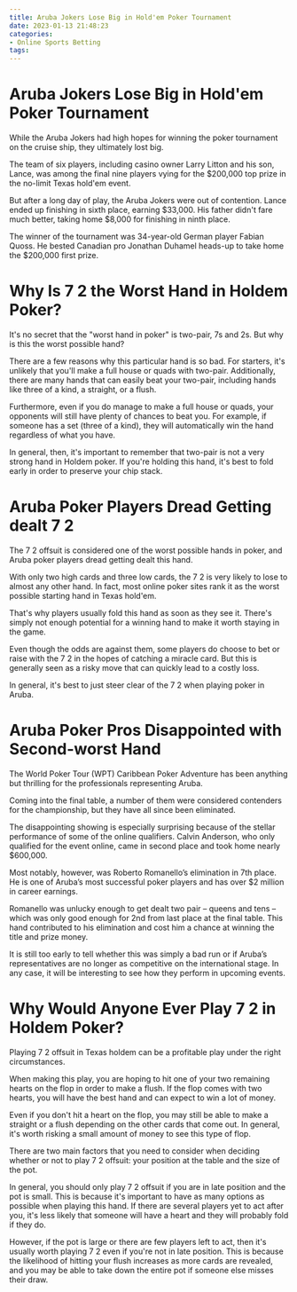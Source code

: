 ```yaml
---
title: Aruba Jokers Lose Big in Hold'em Poker Tournament
date: 2023-01-13 21:48:23
categories:
- Online Sports Betting
tags:
---
```



#  Aruba Jokers Lose Big in Hold'em Poker Tournament

While the Aruba Jokers had high hopes for winning the poker tournament on the cruise ship, they ultimately lost big.

The team of six players, including casino owner Larry Litton and his son, Lance, was among the final nine players vying for the $200,000 top prize in the no-limit Texas hold'em event.

But after a long day of play, the Aruba Jokers were out of contention. Lance ended up finishing in sixth place, earning $33,000. His father didn't fare much better, taking home $8,000 for finishing in ninth place.

The winner of the tournament was 34-year-old German player Fabian Quoss. He bested Canadian pro Jonathan Duhamel heads-up to take home the $200,000 first prize.

#  Why Is 7 2 the Worst Hand in Holdem Poker?

It's no secret that the "worst hand in poker" is two-pair, 7s and 2s. But why is this the worst possible hand?

There are a few reasons why this particular hand is so bad. For starters, it's unlikely that you'll make a full house or quads with two-pair. Additionally, there are many hands that can easily beat your two-pair, including hands like three of a kind, a straight, or a flush.

Furthermore, even if you do manage to make a full house or quads, your opponents will still have plenty of chances to beat you. For example, if someone has a set (three of a kind), they will automatically win the hand regardless of what you have.

In general, then, it's important to remember that two-pair is not a very strong hand in Holdem poker. If you're holding this hand, it's best to fold early in order to preserve your chip stack.

#  Aruba Poker Players Dread Getting dealt 7 2

The 7 2 offsuit is considered one of the worst possible hands in poker, and Aruba poker players dread getting dealt this hand.

With only two high cards and three low cards, the 7 2 is very likely to lose to almost any other hand. In fact, most online poker sites rank it as the worst possible starting hand in Texas hold'em.

That's why players usually fold this hand as soon as they see it. There's simply not enough potential for a winning hand to make it worth staying in the game.

Even though the odds are against them, some players do choose to bet or raise with the 7 2 in the hopes of catching a miracle card. But this is generally seen as a risky move that can quickly lead to a costly loss.

In general, it's best to just steer clear of the 7 2 when playing poker in Aruba.

#  Aruba Poker Pros Disappointed with Second-worst Hand

The World Poker Tour (WPT) Caribbean Poker Adventure has been anything but thrilling for the professionals representing Aruba.

Coming into the final table, a number of them were considered contenders for the championship, but they have all since been eliminated.

The disappointing showing is especially surprising because of the stellar performance of some of the online qualifiers. Calvin Anderson, who only qualified for the event online, came in second place and took home nearly $600,000.

Most notably, however, was Roberto Romanello’s elimination in 7th place. He is one of Aruba’s most successful poker players and has over $2 million in career earnings.

Romanello was unlucky enough to get dealt two pair – queens and tens – which was only good enough for 2nd from last place at the final table. This hand contributed to his elimination and cost him a chance at winning the title and prize money.

It is still too early to tell whether this was simply a bad run or if Aruba’s representatives are no longer as competitive on the international stage. In any case, it will be interesting to see how they perform in upcoming events.

#  Why Would Anyone Ever Play 7 2 in Holdem Poker?

Playing 7 2 offsuit in Texas holdem can be a profitable play under the right circumstances.

When making this play, you are hoping to hit one of your two remaining hearts on the flop in order to make a flush. If the flop comes with two hearts, you will have the best hand and can expect to win a lot of money.

Even if you don't hit a heart on the flop, you may still be able to make a straight or a flush depending on the other cards that come out. In general, it's worth risking a small amount of money to see this type of flop.

There are two main factors that you need to consider when deciding whether or not to play 7 2 offsuit: your position at the table and the size of the pot.

In general, you should only play 7 2 offsuit if you are in late position and the pot is small. This is because it's important to have as many options as possible when playing this hand. If there are several players yet to act after you, it's less likely that someone will have a heart and they will probably fold if they do.

However, if the pot is large or there are few players left to act, then it's usually worth playing 7 2 even if you're not in late position. This is because the likelihood of hitting your flush increases as more cards are revealed, and you may be able to take down the entire pot if someone else misses their draw.
